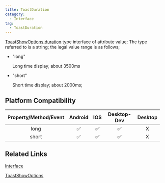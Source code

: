 ```yaml
---
title: ToastDuration
category:
  - Interface
tag:
  - ToastDuration
---
```


[ToastShowOptions.duration](../toast-show-options/index.md) type interface of attribute value;
The type referred to is a string; the legal value range is as follows;

- "long"

   Long time display; about 3500ms


- "short"
 
   Short time display; about 2000ms;
 

## Platform Compatibility

| Property/Method/Event  | Android | IOS | Desktop-Dev | Desktop |
|:----------------------:|:-------:|:---:|:-----------:|:-------:|
| long                   | ✅      | ✅  | ✅           | X       |
| short                  | ✅      | ✅  | ✅           | X       |

## Related Links

[Interface](../index.md)

[ToastShowOptions](../toast-show-options/index.md)


